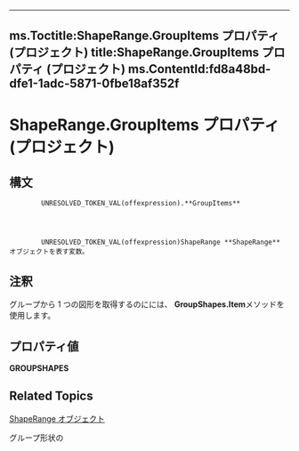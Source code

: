 
---
ms.Toctitle:ShapeRange.GroupItems プロパティ (プロジェクト)
title:ShapeRange.GroupItems プロパティ (プロジェクト)
ms.ContentId:fd8a48bd-dfe1-1adc-5871-0fbe18af352f
---
# ShapeRange.GroupItems プロパティ (プロジェクト)





## 構文

            UNRESOLVED_TOKEN_VAL(offexpression).**GroupItems**




            UNRESOLVED_TOKEN_VAL(offexpression)ShapeRange **ShapeRange** オブジェクトを表す変数。



## 注釈
グループから 1 つの図形を取得するのにには、 **GroupShapes.Item**メソッドを使用します。



## プロパティ値
**GROUPSHAPES**



## Related Topics

[ShapeRange オブジェクト](315031aa-4b8c-424b-26e7-ce15897beb05.md)

グループ形状の[](http://msdn.microsoft.com/en-us/library/office/ff195331(v=office.15))




